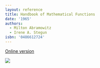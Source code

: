 ```yaml
---
layout: reference
title: Handbook of Mathematical Functions
date: '1965'
authors:
  - Milton Abramowitz
  - Irene A. Stegun
isbn: '0486612724'
---
```

[Online version](https://personal.math.ubc.ca/~cbm/aands/)

![](/media/books/abramowitz.jpg)
